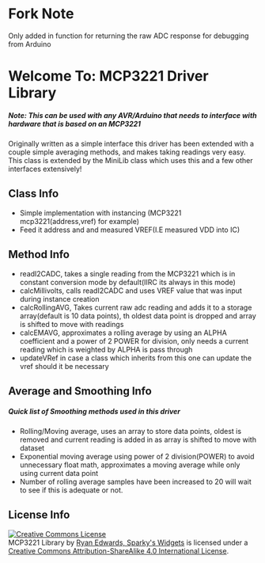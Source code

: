 Fork Note
=========

Only added in function for returning the raw ADC response for debugging from Arduino

Welcome To: MCP3221 Driver Library
================================


##### Note: This can be used with any AVR/Arduino that needs to interface with hardware that is based on an MCP3221

Originally written as a simple interface this driver has been extended with a couple simple averaging methods, and makes taking readings very easy.
This class is extended by the MiniLib class which uses this and a few other interfaces extensively!

Class Info
-------------------------

- Simple implementation with instancing (MCP3221 mcp3221(address,vref) for example)
- Feed it address and and measured VREF(I.E measured VDD into IC)


Method Info
-------------------------

- readI2CADC, takes a single reading from the MCP3221 which is in constant conversion mode by default(IIRC its always in this mode)
- calcMillivolts, calls readI2CADC and uses VREF value that was input during instance creation
- calcRollingAVG, Takes current raw adc reading and adds it to a storage array(default is 10 data points), th oldest data point is dropped and array is shifted to move with readings
- calcEMAVG, approximates a rolling average by using an ALPHA coefficient and a power of 2 POWER for division, only needs a current reading which is weighted by ALPHA is pass through
- updateVRef in case a class which inherits from this one can update the vref should it be necessary


Average and Smoothing Info
-------------------------

##### Quick list of Smoothing methods used in this driver
- Rolling/Moving average, uses an array to store data points, oldest is removed and current reading is added in as array is shifted to move with dataset
- Exponential moving average using power of 2 division(POWER) to avoid unnecessary float math, approximates a moving average while only using current data point
- Number of rolling average samples have been increased to 20 will wait to see if this is adequate or not.

License Info
-------------------------

<a rel="license" href="http://creativecommons.org/licenses/by-sa/4.0/"><img alt="Creative Commons License" style="border-width:0" src="https://i.creativecommons.org/l/by-sa/4.0/88x31.png" /></a><br /><span xmlns:dct="http://purl.org/dc/terms/" property="dct:title">MCP3221 Library</span> by <a xmlns:cc="http://creativecommons.org/ns#" href="http://www.sparkyswidgets.com/" property="cc:attributionName" rel="cc:attributionURL">Ryan Edwards, Sparky's Widgets</a> is licensed under a <a rel="license" href="http://creativecommons.org/licenses/by-sa/4.0/">Creative Commons Attribution-ShareAlike 4.0 International License</a>.

